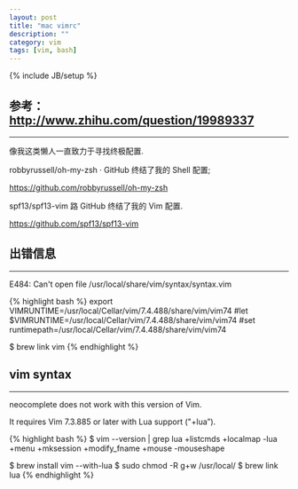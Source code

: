 ```yaml
---
layout: post
title: "mac vimrc"
description: ""
category: vim
tags: [vim, bash]
---
```

{% include JB/setup %}

## 参考：<http://www.zhihu.com/question/19989337>
---

像我这类懒人一直致力于寻找终极配置.

robbyrussell/oh-my-zsh · GitHub 终结了我的 Shell 配置;

<https://github.com/robbyrussell/oh-my-zsh>

spf13/spf13-vim 路 GitHub 终结了我的 Vim 配置.

<https://github.com/spf13/spf13-vim>

## 出错信息
---

E484: Can't open file /usr/local/share/vim/syntax/syntax.vim

{% highlight bash %}
export VIMRUNTIME=/usr/local/Cellar/vim/7.4.488/share/vim/vim74
#let $VIMRUNTIME=/usr/local/Cellar/vim/7.4.488/share/vim/vim74
#set runtimepath=/usr/local/Cellar/vim/7.4.488/share/vim/vim74

$ brew link vim
{% endhighlight %}

## vim syntax
---

neocomplete does not work with this version of Vim.

It requires Vim 7.3.885 or later with Lua support ("+lua”).

{% highlight bash %}
$ vim --version | grep lua
+listcmds +localmap -lua +menu +mksession +modify_fname +mouse -mouseshape

$ brew install vim --with-lua
$ sudo chmod -R g+w /usr/local/
$ brew link lua
{% endhighlight %}
